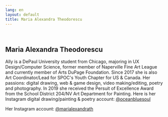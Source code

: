 ```yaml
---
lang: en
layout: default
title: Maria Alexandra Theodorescu
---
```


<br>
<div class="container">
    <h2>Maria Alexandra Theodorescu</h2>
    <div class="row">
        <div class="col-sm-6">
            <p> Ally is a DePaul University student from Chicago, majoring in UX Design/Computer Science, former member of Naperville Fine Art League and currently member of Arts DuPage Foundation. Since 2017 she is also Art Coordinator/Lead for SPOC's Youth Chapter for US & Canada. Her passions: digital drawing, web & game design, video making/editing, poetry and photography. In 2019 she received the Persuit of Excellence Award from the School District 204/NV Art Department for Painting.
            Here is her Instagram digital drawing/painting & poetry account: <a href="https://www.instagram.com/oceanbluesoul/?hl=en" target="_blank">@oceanbluesoul</a>
            </p>
            <p> Her Instagram account: <a href="https://www.instagram.com/marialexandrath/" target="_blank">@marialexandrath</a>
        </div> 
    </div>
    <br>   
</div>
<br>
<br>